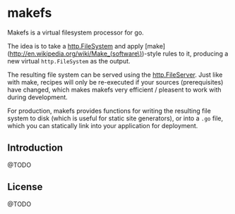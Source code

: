 # makefs

Makefs is a virtual filesystem processor for go.

The idea is to take a
[http.FileSystem](http://golang.org/pkg/net/http/#FileSystem) and apply
[make](http://en.wikipedia.org/wiki/Make_(software\))-style rules to it,
producing a new virtual `http.FileSystem` as the output.

The resulting file system can be served using the
[http.FileServer](http://golang.org/pkg/net/http/#FileServer). Just like with
make, recipes will only be re-executed if your sources (prerequisites) have
changed, which makes makefs very efficient / pleasent to work with during
development.

For production, makefs provides functions for writing the resulting file system
to disk (which is useful for static site generators), or into a `.go` file,
which you can statically link into your application for deployment.

## Introduction

@TODO

## License

@TODO

